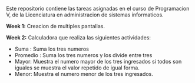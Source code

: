 Este repositorio contiene las tareas asignadas en el curso de Programacion V, de la Licenciatura en administracion de sistemas informaticos.

**Week 1:**
Creacion de multiples pantallas.

**Week 2:**
Calculadora que realiza las siguientes actividades: 
- Suma : Suma los tres numeros
- Promedio : Suma los tres numeros y los divide entre tres
- Mayor: Muestra el numero mayor de los tres ingresados si todos son iguales se muestra el valor repetido de igual forma.
- Menor: Muestra el numero menor de los tres ingresados.
